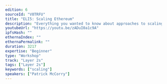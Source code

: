 ```yaml
---
edition: 6
sourceId: "V8TRFU"
title: "ELI5: Scaling Ethereum"
description: "Everything you wanted to know about approaches to scaling Ethereum"
youtubeUrl: "https://youtu.be/zADuI0a1c9A"
ipfsHash: ""
ethernaIndex: ""
ethernaPermalink: ""
duration: 3217
expertise: "Beginner"
type: "Workshop"
track: "Layer 2s"
tags: ["Layer 2s"]
keywords: ["scaling"]
speakers: ["Patrick McCorry"]
---
```

